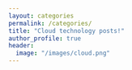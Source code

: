 ```yaml
---
layout: categories
permalink: /categories/
title: "Cloud technology posts!"
author_profile: true
header:
  image: "/images/cloud.png"
---
```

